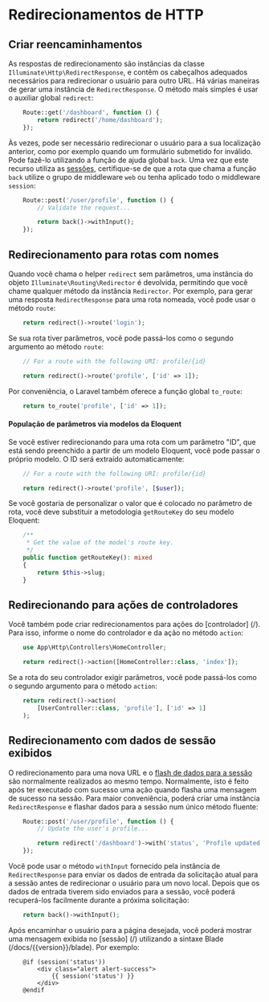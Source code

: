 # Redirecionamentos de HTTP

<a name="creating-redirects"></a>
## Criar reencaminhamentos

 As respostas de redirecionamento são instâncias da classe `Illuminate\Http\RedirectResponse`, e contêm os cabeçalhos adequados necessários para redirecionar o usuário para outro URL. Há várias maneiras de gerar uma instância de `RedirectResponse`. O método mais simples é usar o auxiliar global `redirect`:

```php
    Route::get('/dashboard', function () {
        return redirect('/home/dashboard');
    });
```

 Às vezes, pode ser necessário redirecionar o usuário para a sua localização anterior, como por exemplo quando um formulário submetido for inválido. Pode fazê-lo utilizando a função de ajuda global `back`. Uma vez que este recurso utiliza as [sessões](/docs/v1/pt-BR/session), certifique-se de que a rota que chama a função `back` utilize o grupo de middleware `web` ou tenha aplicado todo o middleware `session`:

```php
    Route::post('/user/profile', function () {
        // Validate the request...

        return back()->withInput();
    });
```

<a name="redirecting-named-routes"></a>
## Redirecionamento para rotas com nomes

 Quando você chama o helper `redirect` sem parâmetros, uma instância do objeto `Illuminate\Routing\Redirector` é devolvida, permitindo que você chame qualquer método da instância `Redirector`. Por exemplo, para gerar uma resposta `RedirectResponse` para uma rota nomeada, você pode usar o método `route`:

```php
    return redirect()->route('login');
```

 Se sua rota tiver parâmetros, você pode passá-los como o segundo argumento ao método `route`:

```php
    // For a route with the following URI: profile/{id}

    return redirect()->route('profile', ['id' => 1]);
```

 Por conveniência, o Laravel também oferece a função global `to_route`:

```php
    return to_route('profile', ['id' => 1]);
```

<a name="populating-parameters-via-eloquent-models"></a>
#### População de parâmetros via modelos da Eloquent

 Se você estiver redirecionando para uma rota com um parâmetro "ID", que está sendo preenchido a partir de um modelo Eloquent, você pode passar o próprio modelo. O ID será extraído automaticamente:

```php
    // For a route with the following URI: profile/{id}

    return redirect()->route('profile', [$user]);
```

 Se você gostaria de personalizar o valor que é colocado no parâmetro de rota, você deve substituir a metodologia `getRouteKey` do seu modelo Eloquent:

```php
    /**
     * Get the value of the model's route key.
     */
    public function getRouteKey(): mixed
    {
        return $this->slug;
    }
```

<a name="redirecting-controller-actions"></a>
## Redirecionando para ações de controladores

 Você também pode criar redirecionamentos para ações do [controlador] (/). Para isso, informe o nome do controlador e da ação no método `action`:

```php
    use App\Http\Controllers\HomeController;

    return redirect()->action([HomeController::class, 'index']);
```

 Se a rota do seu controlador exigir parâmetros, você pode passá-los como o segundo argumento para o método `action`:

```php
    return redirect()->action(
        [UserController::class, 'profile'], ['id' => 1]
    );
```

<a name="redirecting-with-flashed-session-data"></a>
## Redirecionamento com dados de sessão exibidos

 O redirecionamento para uma nova URL e o [flash de dados para a sessão](/docs/{{version}}/session#flash-data) são normalmente realizados ao mesmo tempo. Normalmente, isto é feito após ter executado com sucesso uma ação quando flasha uma mensagem de sucesso na sessão. Para maior conveniência, poderá criar uma instância `RedirectResponse` e flashar dados para a sessão num único método fluente:

```php
    Route::post('/user/profile', function () {
        // Update the user's profile...

        return redirect('/dashboard')->with('status', 'Profile updated!');
    });
```

 Você pode usar o método `withInput` fornecido pela instância de `RedirectResponse` para enviar os dados de entrada da solicitação atual para a sessão antes de redirecionar o usuário para um novo local. Depois que os dados de entrada tiverem sido enviados para a sessão, você poderá recuperá-los facilmente durante a próxima solicitação:

```php
    return back()->withInput();
```

 Após encaminhar o usuário para a página desejada, você poderá mostrar uma mensagem exibida no [sessão] (/) utilizando a sintaxe Blade (/docs/{{version}}/blade). Por exemplo:

```blade
    @if (session('status'))
        <div class="alert alert-success">
            {{ session('status') }}
        </div>
    @endif
```
